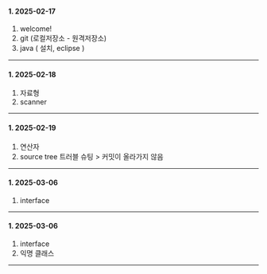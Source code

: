 ####  1. 2025-02-17 
1. welcome!
2. git (로컬저장소 - 원격저장소)
3. java ( 설치, eclipse )

---
####  1. 2025-02-18
1. 자료형
2. scanner
---
####  1. 2025-02-19
1. 연산자
2. source tree 트러블 슈팅 > 커밋이 올라가지 않음
---
####  1. 2025-03-06
1. interface
---
####  1. 2025-03-06
1. interface
2. 익명 클래스
---

